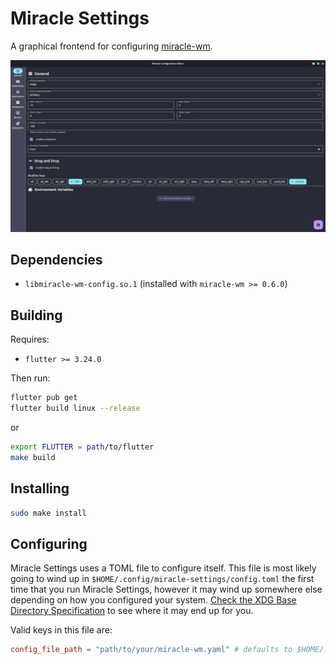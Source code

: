# Miracle Settings

A graphical frontend for configuring [miracle-wm](https://github.com/miracle-wm-org/miracle-wm).

![The general settings page of miracle settings](image.png "Miracle Configuration Editor")

## Dependencies
- `libmiracle-wm-config.so.1` (installed with `miracle-wm >= 0.6.0`)

## Building
Requires:
- `flutter >= 3.24.0`

Then run:
```sh
flutter pub get
flutter build linux --release
```

or

```sh
export FLUTTER = path/to/flutter
make build
```

## Installing
```sh
sudo make install
```

## Configuring
Miracle Settings uses a TOML file to configure itself. This file is most likely
going to wind up in `$HOME/.config/miracle-settings/config.toml` the first time
that you run Miracle Settings, however it may wind up somewhere else depending
on how you configured your system. [Check the XDG Base Directory Specification](https://specifications.freedesktop.org/basedir-spec/latest/)
to see where it may end up for you.

Valid keys in this file are:

```toml
config_file_path = "path/to/your/miracle-wm.yaml" # defaults to $HOME/.config/miracle-wm/config.yaml
```

